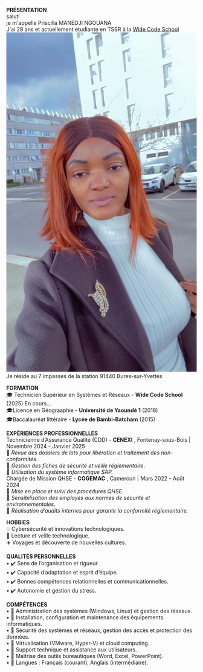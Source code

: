 **PRÉSENTATION**  
salut!  
je m'appelle Priscilla MANEDJI NGOUANA  
J'ai 28 ans et actuellement étudiante en TSSR à la [Wide Code School](https://www.wildcodeschool.com)  
![photo](https://github.com/priscilla991/mon-cv-tssr/blob/main/ma%20photo.jpeg?raw=true)     
Je réside au 7 impasses de la station 91440 Bures-sur-Yvettes  

**FORMATION**  
🎓 Technicien Supérieur en Systèmes et Réseaux - **Wide Code School** (2025) En cours...  
🎓Licence en Géograaphie - **Université de Yaoundé 1** (2018)  
🎓Baccalauréat littéraire - **Lycée de Bambi-Batcham** (2015)  

**EXPÉRIENCES PROFESSIONNELLES**  
Technicienne d’Assurance Qualité (CDD) - **CENEXI** , Fontenay-sous-Bois | Novembre 2024 - Janvier 2025  
🔸 _Revue des dossiers de lots pour libération et traitement des non-conformités_.  
🔸 _Gestion des fiches de sécurité et veille réglementaire_.  
🔸 _Utilisation du système informatique SAP._  
Chargée de Mission QHSE - **COGEMAC** , Cameroun | Mars 2022 - Août 2024  
🔸 _Mise en place et suivi des procédures QHSE._  
🔸 _Sensibilisation des employés aux normes de sécurité et environnementales._  
🔸 _Réalisation d’audits internes pour garantir la conformité réglementaire._  

**HOBBIES**  
💡 Cybersécurité et innovations technologiques.  
📖 Lecture et veille technologique.  
✈️ Voyages et découverte de nouvelles cultures.  

**QUALITÉS PERSONNELLES**  
    • ✔️ Sens de l’organisation et rigueur.  
    • ✔️ Capacité d’adaptation et esprit d’équipe.  
    • ✔️ Bonnes compétences relationnelles et communicationnelles.  
    • ✔️ Autonomie et gestion du stress.  

**COMPÉTENCES**  
    • 🔹 Administration des systèmes (Windows, Linux) et gestion des réseaux.  
    • 🔹 Installation, configuration et maintenance des équipements informatiques.  
    • 🔹 Sécurité des systèmes et réseaux, gestion des accès et protection des données.  
    • 🔹 Virtualisation (VMware, Hyper-V) et cloud computing.  
    • 🔹 Support technique et assistance aux utilisateurs.  
    • 🔹 Maîtrise des outils bureautiques (Word, Excel, PowerPoint).  
    • 🔹 Langues : Français (courant), Anglais (intermédiaire).  
